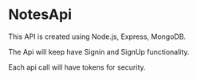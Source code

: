 # NotesApi
This API is created using Node.js, Express, MongoDB. 

The Api will keep have Signin and SignUp functionality.

Each api call will have tokens for security.
